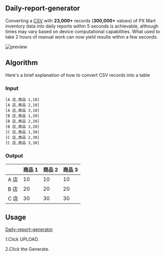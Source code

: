 ## Daily-report-generator
Converting a [CSV](https://en.wikipedia.org/wiki/Comma-separated_values) with **23,000+** records (**300,000+** values) of PX Mart inventory data into daily reports within 5 seconds is achievable, although times may vary based on device computational capabilities. What used to take 2 hours of manual work can now yield results within a few seconds.

![preview](https://github.com/chienniman/Daily-report-generator/assets/97031067/04738835-7670-4d1b-a090-16875b5d67ec)

## Algorithm
Here's a brief explanation of how to convert CSV records into a table
### Input
```
[A 店,商品 1,10] 
[A 店,商品 2,10] 
[A 店,商品 3,10] 
[B 店,商品 1,20] 
[B 店,商品 2,20] 
[B 店,商品 3,20] 
[C 店,商品 1,30] 
[C 店,商品 2,30]
[C 店,商品 3,30]
```
### Output
|  | 商品 1 | 商品 2 | 商品 3 |
| -------- | -------- | -------- | -------- |
| A  店    | 10     | 10     | 10     |
| B  店    | 20     | 20     | 20     |
| C  店    | 30     | 30     | 30     |

## Usage
[Daily-report-generator](https://www.boris.idv.tw/Daily-report-generator/)

1.Click UPLOAD.

2.Click the Generate.
